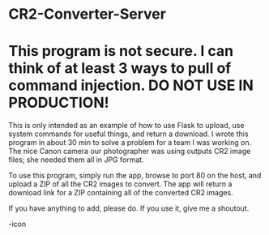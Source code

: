 # CR2-Converter-Server

# This program is not secure. I can think of at least 3 ways to pull of command injection. DO NOT USE IN PRODUCTION!

This is only intended as an example of how to use Flask to upload, use system commands for useful things, and return a download.
I wrote this program in about 30 min to solve a problem for a team I was working on. The nice Canon camera our photographer was using outputs CR2 image files; she needed them all in JPG format. 

To use this program, simply run the app, browse to port 80 on the host, and upload a ZIP of all the CR2 images to convert. The app will return a download link for a ZIP containing all of the converted CR2 images.

If you have anything to add, please do.
If you use it, give me a shoutout.

-icon
